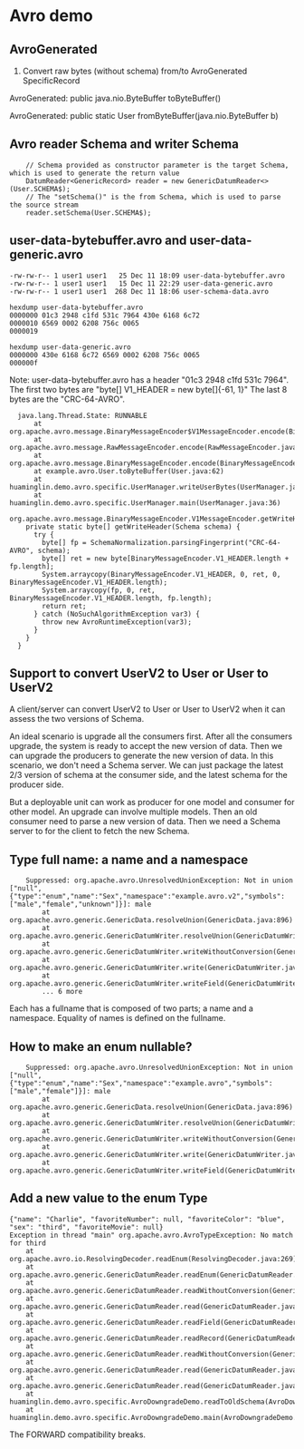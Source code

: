 # Avro demo

## AvroGenerated

1. Convert raw bytes (without schema) from/to AvroGenerated SpecificRecord

AvroGenerated: public java.nio.ByteBuffer toByteBuffer()

AvroGenerated: public static User fromByteBuffer(java.nio.ByteBuffer b)

## Avro reader Schema and writer Schema

```
    // Schema provided as constructor parameter is the target Schema, which is used to generate the return value
    DatumReader<GenericRecord> reader = new GenericDatumReader<>(User.SCHEMA$);
    // The "setSchema()" is the from Schema, which is used to parse the source stream
    reader.setSchema(User.SCHEMA$);
```

## user-data-bytebuffer.avro and user-data-generic.avro

```
-rw-rw-r-- 1 user1 user1   25 Dec 11 18:09 user-data-bytebuffer.avro
-rw-rw-r-- 1 user1 user1   15 Dec 11 22:29 user-data-generic.avro
-rw-rw-r-- 1 user1 user1  268 Dec 11 18:06 user-schema-data.avro

hexdump user-data-bytebuffer.avro 
0000000 01c3 2948 c1fd 531c 7964 430e 6168 6c72
0000010 6569 0002 6208 756c 0065               
0000019

hexdump user-data-generic.avro 
0000000 430e 6168 6c72 6569 0002 6208 756c 0065
000000f
```

Note: user-data-bytebuffer.avro has a header "01c3 2948 c1fd 531c 7964".
The first two bytes are "byte[] V1_HEADER = new byte[]{-61, 1}"
The last 8 bytes are the "CRC-64-AVRO".

```
  java.lang.Thread.State: RUNNABLE
	  at org.apache.avro.message.BinaryMessageEncoder$V1MessageEncoder.encode(BinaryMessageEncoder.java:107)
	  at org.apache.avro.message.RawMessageEncoder.encode(RawMessageEncoder.java:94)
	  at org.apache.avro.message.BinaryMessageEncoder.encode(BinaryMessageEncoder.java:83)
	  at example.avro.User.toByteBuffer(User.java:62)
	  at huaminglin.demo.avro.specific.UserManager.writeUserBytes(UserManager.java:19)
	  at huaminglin.demo.avro.specific.UserManager.main(UserManager.java:36)
```

```
org.apache.avro.message.BinaryMessageEncoder.V1MessageEncoder.getWriteHeader
    private static byte[] getWriteHeader(Schema schema) {
      try {
        byte[] fp = SchemaNormalization.parsingFingerprint("CRC-64-AVRO", schema);
        byte[] ret = new byte[BinaryMessageEncoder.V1_HEADER.length + fp.length];
        System.arraycopy(BinaryMessageEncoder.V1_HEADER, 0, ret, 0, BinaryMessageEncoder.V1_HEADER.length);
        System.arraycopy(fp, 0, ret, BinaryMessageEncoder.V1_HEADER.length, fp.length);
        return ret;
      } catch (NoSuchAlgorithmException var3) {
        throw new AvroRuntimeException(var3);
      }
    }
  }
```

## Support to convert UserV2 to User or User to UserV2

A client/server can convert UserV2 to User or User to UserV2 when it can assess the two versions of Schema.

An ideal scenario is upgrade all the consumers first.
After all the consumers upgrade, the system is ready to accept the new version of data.
Then we can upgrade the producers to generate the new version of data.
In this scenario, we don't need a Schema server.
We can just package the latest 2/3 version of schema at the consumer side, and the latest schema for the producer side.

But a deployable unit can work as producer for one model and consumer for other model.
An upgrade can involve multiple models.
Then an old consumer need to parse a new version of data. Then we need a Schema server to for the client to fetch the new Schema.

## Type full name: a name and a namespace

```
	Suppressed: org.apache.avro.UnresolvedUnionException: Not in union ["null",{"type":"enum","name":"Sex","namespace":"example.avro.v2","symbols":["male","female","unknown"]}]: male
		at org.apache.avro.generic.GenericData.resolveUnion(GenericData.java:896)
		at org.apache.avro.generic.GenericDatumWriter.resolveUnion(GenericDatumWriter.java:272)
		at org.apache.avro.generic.GenericDatumWriter.writeWithoutConversion(GenericDatumWriter.java:143)
		at org.apache.avro.generic.GenericDatumWriter.write(GenericDatumWriter.java:83)
		at org.apache.avro.generic.GenericDatumWriter.writeField(GenericDatumWriter.java:221)
		... 6 more
```

Each has a fullname that is composed of two parts; a name and a namespace.
Equality of names is defined on the fullname.

## How to make an enum nullable?

```
	Suppressed: org.apache.avro.UnresolvedUnionException: Not in union ["null",{"type":"enum","name":"Sex","namespace":"example.avro","symbols":["male","female"]}]: male
		at org.apache.avro.generic.GenericData.resolveUnion(GenericData.java:896)
		at org.apache.avro.generic.GenericDatumWriter.resolveUnion(GenericDatumWriter.java:272)
		at org.apache.avro.generic.GenericDatumWriter.writeWithoutConversion(GenericDatumWriter.java:143)
		at org.apache.avro.generic.GenericDatumWriter.write(GenericDatumWriter.java:83)
		at org.apache.avro.generic.GenericDatumWriter.writeField(GenericDatumWriter.java:221)
```

## Add a new value to the enum Type

```
{"name": "Charlie", "favoriteNumber": null, "favoriteColor": "blue", "sex": "third", "favoriteMovie": null}
Exception in thread "main" org.apache.avro.AvroTypeException: No match for third
	at org.apache.avro.io.ResolvingDecoder.readEnum(ResolvingDecoder.java:269)
	at org.apache.avro.generic.GenericDatumReader.readEnum(GenericDatumReader.java:268)
	at org.apache.avro.generic.GenericDatumReader.readWithoutConversion(GenericDatumReader.java:182)
	at org.apache.avro.generic.GenericDatumReader.read(GenericDatumReader.java:161)
	at org.apache.avro.generic.GenericDatumReader.readField(GenericDatumReader.java:260)
	at org.apache.avro.generic.GenericDatumReader.readRecord(GenericDatumReader.java:248)
	at org.apache.avro.generic.GenericDatumReader.readWithoutConversion(GenericDatumReader.java:180)
	at org.apache.avro.generic.GenericDatumReader.read(GenericDatumReader.java:161)
	at org.apache.avro.generic.GenericDatumReader.read(GenericDatumReader.java:154)
	at huaminglin.demo.avro.specific.AvroDowngradeDemo.readToOldSchema(AvroDowngradeDemo.java:66)
	at huaminglin.demo.avro.specific.AvroDowngradeDemo.main(AvroDowngradeDemo.java:74)
```

The FORWARD compatibility breaks.
